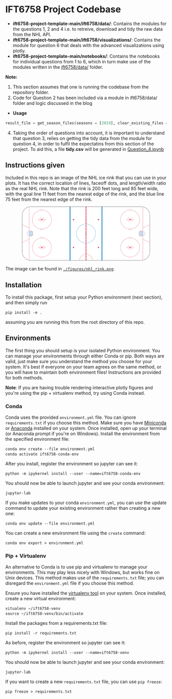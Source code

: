 # IFT6758 Project Codebase

* **ift6758-project-template-main/ift6758/data/**: Contains the modules for the questions 1, 2 and 4 i.e. to retreive, download and tidy the raw data from the NHL API.
* **ift6758-project-template-main/ift6758/visualizations/**: Contains the module for question 6 that deals with the advanced visualizations using plotly.
* **ift6758-project-template-main/notebooks/**: Contains the notebooks for individual questions from 1 to 6, which in turn make use of the modules written in the [ift6758/data/](https://github.com/etiennedemers/ift6758/tree/master/ift6758-project-template-main/ift6758/data) folder.

**Note:** 
1. This section assumes that one is running the codebase from the repository folder.
2. Code for Question 2 has been included via a module in ift6758/data/ folder and logic discussed in the blog
* **Usage**
```python
result_file = get_season_files(seasons = [2019], clear_existing_files = False)   
```
4. Taking the order of questions into account, it is important to understand that question 3, relies on getting the tidy data from the module for question 4, in order to fulfil the expectatins from this section of the project. To aid this, a file **tidy.csv** will be generated in [Question_4.ipynb](https://github.com/etiennedemers/ift6758/blob/master/ift6758-project-template-main/notebooks/Question_4.ipynb)

## Instructions given 

Included in this repo is an image of the NHL ice rink that you can use in your plots.
It has the correct location of lines, faceoff dots, and length/width ratio as the real NHL rink.
Note that the rink is 200 feet long and 85 feet wide, with the goal line 11 feet from the nearest edge of the rink, and the blue line 75 feet from the nearest edge of the rink.

<p align="center">
<img src="./figures/nhl_rink.png" alt="NHL Rink is 200ft x 85ft." width="400"/>
<p>

The image can be found in [`./figures/nhl_rink.png`](./figures/nhl_rink.png).

## Installation

To install this package, first setup your Python environment (next section), and then simply run

    pip install -e .

assuming you are running this from the root directory of this repo.

## Environments

The first thing you should setup is your isolated Python environment.
You can manage your environments through either Conda or pip.
Both ways are valid, just make sure you understand the method you choose for your system.
It's best if everyone on your team agrees on the same method, or you will have to maintain both environment files!
Instructions are provided for both methods.

**Note**: If you are having trouble rendering interactive plotly figures and you're using the pip + virtualenv method, try using Conda instead.

### Conda 

Conda uses the provided `environment.yml` file.
You can ignore `requirements.txt` if you choose this method.
Make sure you have [Miniconda](https://docs.conda.io/en/latest/miniconda.html) or [Anaconda](https://www.anaconda.com/products/individual) installed on your system.
Once installed, open up your terminal (or Anaconda prompt if you're on Windows).
Install the environment from the specified environment file:

    conda env create --file environment.yml
    conda activate ift6758-conda-env

After you install, register the environment so jupyter can see it:

    python -m ipykernel install --user --name=ift6758-conda-env

You should now be able to launch jupyter and see your conda environment:

    jupyter-lab

If you make updates to your conda `environment.yml`, you can use the update command to update your existing environment rather than creating a new one:

    conda env update --file environment.yml    

You can create a new environment file using the `create` command:

    conda env export > environment.yml

### Pip + Virtualenv

An alternative to Conda is to use pip and virtualenv to manage your environments.
This may play less nicely with Windows, but works fine on Unix devices.
This method makes use of the `requirements.txt` file; you can disregard the `environment.yml` file if you choose this method.

Ensure you have installed the [virtualenv tool](https://virtualenv.pypa.io/en/latest/installation.html) on your system.
Once installed, create a new virtual environment:

    vitualenv ~/ift6758-venv
    source ~/ift6758-venv/bin/activate

Install the packages from a requirements.txt file:

    pip install -r requirements.txt

As before, register the environment so jupyter can see it:

    python -m ipykernel install --user --name=ift6758-venv

You should now be able to launch jupyter and see your conda environment:

    jupyter-lab

If you want to create a new `requirements.txt` file, you can use `pip freeze`:

    pip freeze > requirements.txt



